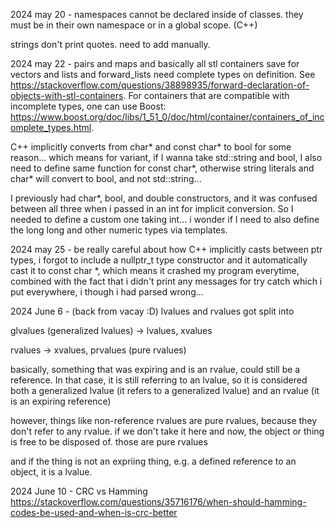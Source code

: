 2024 may 20 - namespaces cannot be declared inside of classes. they must be in their own namespace or in a global scope. (C++)

strings don't print quotes. need to add manually.

2024 may 22 - pairs and maps and basically all stl containers save for vectors and lists and forward_lists need complete types on definition. See https://stackoverflow.com/questions/38898935/forward-declaration-of-objects-with-stl-containers. For containers that are compatible with incomplete types, one can use Boost: https://www.boost.org/doc/libs/1_51_0/doc/html/container/containers_of_incomplete_types.html. 

C++ implicitly converts from char* and const char* to bool for some reason... which means for variant, if I wanna take std::string and bool, I also need to define same function for const char*, otherwise string literals and char* will convert to bool, and not std::string...

I previously had char*, bool, and double constructors, and it was confused between all three when i passed in an int for implicit conversion. So I needed to define a custom one taking int... i wonder if I need to also define the long long and other numeric types via templates. 

2024 may 25 - be really careful about how C++ implicitly casts between ptr types, i forgot to include a nullptr_t type constructor and it automatically cast it to const char *, which means it crashed my program everytime, combined with the fact that i didn't print any messages for try catch which i put everywhere, i though i had parsed wrong...

2024 June 6 - (back from vacay :D) lvalues and rvalues got split into

glvalues (generalized lvalues) -> lvalues, xvalues

rvalues -> xvalues, prvalues (pure rvalues)

basically, something that was expiring and is an rvalue, could still be a reference. In that case, it is still referring to an lvalue, so it is considered both a generalized lvalue (it refers to a generalized lvalue) and an rvalue (it is an expiring reference)

however, things like non-reference rvalues are pure rvalues, because they don't refer to any rvalue. if we don't take it here and now, the object or thing is free to be disposed of. those are pure rvalues

and if the thing is not an expriing thing, e.g. a defined reference to an object, it is a lvalue.

2024 June 10 - CRC vs Hamming
https://stackoverflow.com/questions/35716176/when-should-hamming-codes-be-used-and-when-is-crc-better


